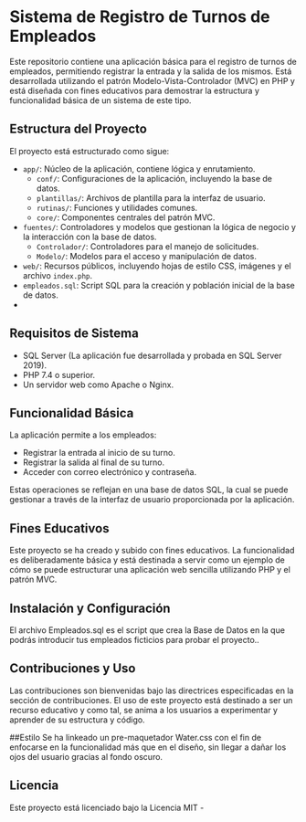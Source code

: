 # Sistema de Registro de Turnos de Empleados

Este repositorio contiene una aplicación básica para el registro de turnos de empleados, permitiendo registrar la entrada y la salida de los mismos. Está desarrollada utilizando el patrón Modelo-Vista-Controlador (MVC) en PHP y está diseñada con fines educativos para demostrar la estructura y funcionalidad básica de un sistema de este tipo.

## Estructura del Proyecto

El proyecto está estructurado como sigue:

- `app/`: Núcleo de la aplicación, contiene lógica y enrutamiento.
  - `conf/`: Configuraciones de la aplicación, incluyendo la base de datos.
  - `plantillas/`: Archivos de plantilla para la interfaz de usuario.
  - `rutinas/`: Funciones y utilidades comunes.
  - `core/`: Componentes centrales del patrón MVC.
- `fuentes/`: Controladores y modelos que gestionan la lógica de negocio y la interacción con la base de datos.
  - `Controlador/`: Controladores para el manejo de solicitudes.
  - `Modelo/`: Modelos para el acceso y manipulación de datos.
- `web/`: Recursos públicos, incluyendo hojas de estilo CSS, imágenes y el archivo `index.php`.
- `empleados.sql`: Script SQL para la creación y población inicial de la base de datos.
- 
## Requisitos de Sistema

- SQL Server (La aplicación fue desarrollada y probada en SQL Server 2019).
- PHP 7.4 o superior.
- Un servidor web como Apache o Nginx.
  
## Funcionalidad Básica

La aplicación permite a los empleados:

- Registrar la entrada al inicio de su turno.
- Registrar la salida al final de su turno.
- Acceder con correo electrónico y contraseña.

Estas operaciones se reflejan en una base de datos SQL, la cual se puede gestionar a través de la interfaz de usuario proporcionada por la aplicación.

## Fines Educativos

Este proyecto se ha creado y subido con fines educativos. La funcionalidad es deliberadamente básica y está destinada a servir como un ejemplo de cómo se puede estructurar una aplicación web sencilla utilizando PHP y el patrón MVC.

## Instalación y Configuración
El archivo Empleados.sql es el script que crea la Base de Datos en la que podrás introducir tus empleados ficticios para probar el proyecto..
## Contribuciones y Uso

Las contribuciones son bienvenidas bajo las directrices especificadas en la sección de contribuciones. El uso de este proyecto está destinado a ser un recurso educativo y como tal, se anima a los usuarios a experimentar y aprender de su estructura y código.

##Estilo
Se ha linkeado un pre-maquetador Water.css con el fin de enfocarse en la funcionalidad más que en el diseño, sin llegar a dañar los ojos del usuario gracias al fondo oscuro.
## Licencia

Este proyecto está licenciado bajo la Licencia MIT - 
